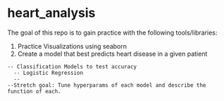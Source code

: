 # heart_analysis

The goal of this repo is to gain practice with the following tools/libraries:

  1) Practice Visualizations using seaborn
  2) Create a model that best predicts heart disease in a given patient
  
    -- Classification Models to test accuracy
      -- Logistic Regression
      --
    --Stretch goal: Tune hyperparams of each model and describe the function of each.

